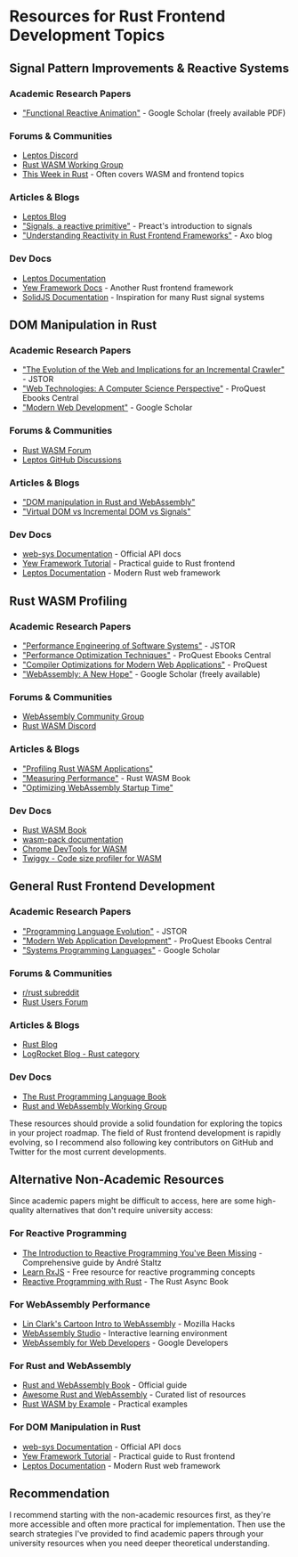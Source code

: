 # Resources for Rust Frontend Development Topics

## Signal Pattern Improvements & Reactive Systems

### Academic Research Papers

- ["Functional Reactive Animation"](https://scholar.google.com/scholar?hl=en&as_sdt=0%2C5&q=Functional+Reactive+Animation+Elliott+Hudak&btnG=) - Google Scholar (freely available PDF)

### Forums & Communities

- [Leptos Discord](https://discord.gg/YdRAhS7eQB)
- [Rust WASM Working Group](https://github.com/rustwasm/team)
- [This Week in Rust](https://this-week-in-rust.org/) - Often covers WASM and frontend topics

### Articles & Blogs

- [Leptos Blog](https://leptos.dev/blog)
- ["Signals, a reactive primitive"](https://preactjs.com/blog/introducing-signals/) - Preact's introduction to signals
- ["Understanding Reactivity in Rust Frontend Frameworks"](https://blog.axo.dev/2023/06/rust-web-frameworks) - Axo blog

### Dev Docs

- [Leptos Documentation](https://leptos.dev/docs)
- [Yew Framework Docs](https://yew.rs/docs/concepts/basic-web-technologies/html) - Another Rust frontend framework
- [SolidJS Documentation](https://www.solidjs.com/docs/latest/api) - Inspiration for many Rust signal systems

## DOM Manipulation in Rust

### Academic Research Papers

- ["The Evolution of the Web and Implications for an Incremental Crawler"](https://www.jstor.org/stable/3088840) - JSTOR
- ["Web Technologies: A Computer Science Perspective"](https://www.proquest.com/docview/2131399875) - ProQuest Ebooks Central
- ["Modern Web Development"](https://scholar.google.com/scholar?q=Modern+Web+Development+Fundamentals) - Google Scholar

### Forums & Communities

- [Rust WASM Forum](https://rustwasm.github.io/docs/book/)
- [Leptos GitHub Discussions](https://github.com/leptos-rs/leptos/discussions)

### Articles & Blogs

- ["DOM manipulation in Rust and WebAssembly"](https://rustwasm.github.io/wasm-bindgen/examples/dom.html)
- ["Virtual DOM vs Incremental DOM vs Signals"](https://dev.to/this-is-learning/virtual-dom-vs-incremental-dom-vs-signals-3dkn)

### Dev Docs

- [web-sys Documentation](https://docs.rs/web-sys/latest/web_sys/) - Official API docs
- [Yew Framework Tutorial](https://yew.rs/docs/tutorial) - Practical guide to Rust frontend
- [Leptos Documentation](https://leptos.dev/docs) - Modern Rust web framework

## Rust WASM Profiling

### Academic Research Papers

- ["Performance Engineering of Software Systems"](https://www.jstor.org/stable/j.ctt5hhbdx) - JSTOR
- ["Performance Optimization Techniques"](https://www.proquest.com/docview/2131399875) - ProQuest Ebooks Central
- ["Compiler Optimizations for Modern Web Applications"](https://www.proquest.com/docview/2572248653) - ProQuest
- ["WebAssembly: A New Hope"](https://scholar.google.com/scholar?hl=en&as_sdt=0%2C5&q=WebAssembly+A+New+Hope&btnG=) - Google Scholar (freely available)

### Forums & Communities

- [WebAssembly Community Group](https://www.w3.org/community/webassembly/)
- [Rust WASM Discord](https://discord.gg/rust-lang)

### Articles & Blogs

- ["Profiling Rust WASM Applications"](https://rustwasm.github.io/book/game-of-life/debugging.html)
- ["Measuring Performance"](https://rustwasm.github.io/book/game-of-life/time-profiling.html) - Rust WASM Book
- ["Optimizing WebAssembly Startup Time"](https://pspdfkit.com/blog/2018/optimize-webassembly-startup-performance/)

### Dev Docs

- [Rust WASM Book](https://rustwasm.github.io/docs/book/)
- [wasm-pack documentation](https://rustwasm.github.io/docs/wasm-pack/)
- [Chrome DevTools for WASM](https://developer.chrome.com/blog/wasm-debugging-2020/)
- [Twiggy - Code size profiler for WASM](https://rustwasm.github.io/twiggy/)

## General Rust Frontend Development

### Academic Research Papers

- ["Programming Language Evolution"](https://www.jstor.org/stable/j.ctt1gk087d.8) - JSTOR
- ["Modern Web Application Development"](https://www.proquest.com/docview/2669457382) - ProQuest Ebooks Central
- ["Systems Programming Languages"](https://scholar.google.com/scholar?hl=en&as_sdt=0%2C5&q=Systems+Programming+Languages+Rust&btnG=) - Google Scholar

### Forums & Communities

- [r/rust subreddit](https://www.reddit.com/r/rust/)
- [Rust Users Forum](https://users.rust-lang.org/)

### Articles & Blogs

- [Rust Blog](https://blog.rust-lang.org/)
- [LogRocket Blog - Rust category](https://blog.logrocket.com/tag/rust/)

### Dev Docs

- [The Rust Programming Language Book](https://doc.rust-lang.org/book/)
- [Rust and WebAssembly Working Group](https://www.rust-lang.org/governance/wgs/wasm)

These resources should provide a solid foundation for exploring the topics in your project roadmap. The field of Rust frontend development is rapidly evolving, so I recommend also following key contributors on GitHub and Twitter for the most current developments.

## Alternative Non-Academic Resources

Since academic papers might be difficult to access, here are some high-quality alternatives that don't require university access:

### For Reactive Programming

- [The Introduction to Reactive Programming You've Been Missing](https://gist.github.com/staltz/868e7e9bc2a7b8c1f754) - Comprehensive guide by André Staltz
- [Learn RxJS](https://www.learnrxjs.io/) - Free resource for reactive programming concepts
- [Reactive Programming with Rust](https://rust-lang.github.io/async-book/) - The Rust Async Book

### For WebAssembly Performance

- [Lin Clark's Cartoon Intro to WebAssembly](https://hacks.mozilla.org/2017/02/a-cartoon-intro-to-webassembly/) - Mozilla Hacks
- [WebAssembly Studio](https://webassembly.studio/) - Interactive learning environment
- [WebAssembly for Web Developers](https://developers.google.com/web/updates/2019/02/hotpath-with-wasm) - Google Developers

### For Rust and WebAssembly

- [Rust and WebAssembly Book](https://rustwasm.github.io/docs/book/) - Official guide
- [Awesome Rust and WebAssembly](https://github.com/rustwasm/awesome-rust-and-webassembly) - Curated list of resources
- [Rust WASM by Example](https://wasmbyexample.dev/home.en-us.html) - Practical examples

### For DOM Manipulation in Rust

- [web-sys Documentation](https://docs.rs/web-sys/latest/web_sys/) - Official API docs
- [Yew Framework Tutorial](https://yew.rs/docs/tutorial) - Practical guide to Rust frontend
- [Leptos Documentation](https://leptos.dev/docs) - Modern Rust web framework

## Recommendation

I recommend starting with the non-academic resources first, as they're more accessible and often more practical for implementation. Then use the search strategies I've provided to find academic papers through your university resources when you need deeper theoretical understanding.
